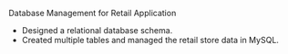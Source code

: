 Database Management for Retail Application
- Designed a relational database schema.
- Created multiple tables and managed the retail store data in MySQL.
